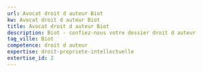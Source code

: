 ```yaml
---
url: Avocat droit d auteur Biot
kw: Avocat droit d auteur Biot
title: Avocat droit d auteur Biot
description: Biot - confiez-nous votre dossier droit d auteur
tag_ville: Biot
competence: droit d auteur
expertise: droit-propriete-intellectuelle
extertise_id: 2
---
```

